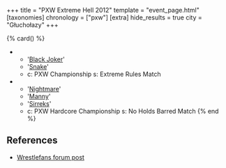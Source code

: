 +++
title = "PXW Extreme Hell 2012"
template = "event_page.html"
[taxonomies]
chronology = ["pxw"]
[extra]
hide_results = true
city = "Głuchołazy"
+++

{% card() %}
- - '[Black Joker](@/w/black-joker.md)'
  - '[Snake](@/w/snake.md)'
  - c: PXW Championship
    s: Extreme Rules Match
- - '[Nightmare](@/w/nightmare.md)'
  - '[Manny](@/w/manny.md)'
  - '[Sirreks](@/w/sirreks.md)'
  - c: PXW Hardcore Championship
    s: No Holds Barred Match
{% end %}

## References

* [Wrestlefans forum post](https://wrestlefans.pl/forum/viewtopic.php?f=247&t=32264)
